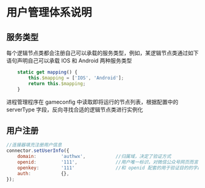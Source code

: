 # 用户管理体系说明

## 服务类型

每个逻辑节点类都会注册自己可以承载的服务类型，例如，某逻辑节点类通过如下语句声明自己可以承载 IOS 和 Android 两种服务类型
```js
    static get mapping() {
        this.$mapping = ['IOS', 'Android'];
        return this.$mapping;
    }
```
进程管理程序在 gameconfig 中读取即将运行的节点列表，根据配置中的 serverType 字段，反向寻找合适的逻辑节点类进行实例化

## 用户注册

```js
//连接器填充注册用户信息
connector.setUserInfo({
    domain:         'authwx',           //归属域，决定了验证方式
    openid:         '111',              //用户唯一标识，对微信公众号网页而言，就是 code 字符串，服务端收到该字符串后，再次访问微信服务端，即可取到真正的 openid 和 unionid
    openkey:        '111'               //和 openid 配套的用于验证目的的字段
    auth:           {},
});
```
